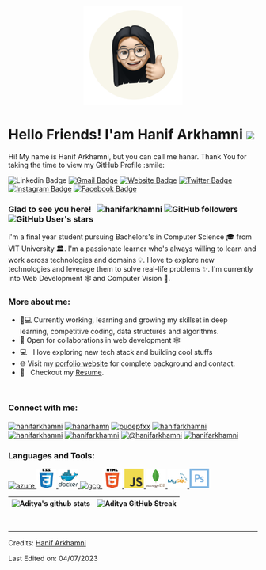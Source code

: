 <p align="center">
    <img width="200" src="https://github.com/Kathryn-Jie/Kathryn-Jie/blob/main/kathryn.png">
</p>

<h1> Hello Friends! I'am Hanif Arkhamni <img src = "https://raw.githubusercontent.com/MartinHeinz/MartinHeinz/master/wave.gif" width = 30px> </h1>
<p align='center'>
</p>

<div size='20px'> Hi! My name is Hanif Arkhamni, but you can call me hanar. Thank You for taking the time to view my GitHub Profile :smile: 
</div>

![Linkedin Badge](https://img.shields.io/badge/LinkedIn-blue?style=flat&logo=linkedin&labelColor=blue&link=https://www.linkedin.com/in/hanifarkhamni/) [![Gmail Badge](https://img.shields.io/badge/Gmail-red?style=flat-square&logo=Gmail&logoColor=white&link=mailto:manumanoj0010@gmail.com)](mailto:reosps.com) [![Website Badge](https://img.shields.io/badge/-Website-47CCCC?style=flat&logo=Google-Chrome&logoColor=white&link=https://manumanoj.me)](https://hanifarkhamni.com) [![Twitter Badge](https://img.shields.io/badge/-Twitter-1ca0f1?style=flat&labelColor=1ca0f1&logo=twitter&logoColor=white&link=https://twitter.com/hanifarkhamni)](https://twitter.com/hanifarkhamni) [![Instagram Badge](https://img.shields.io/badge/-Instagram-E4405F?style=flat&logo=instagram&logoColor=white&link=https://instagram.com/hanifarkhamni/)](https://instagram.com/hanifarkhamni) [![Facebook Badge](https://img.shields.io/badge/-Facebook-1877f2?style=flat&logo=facebook&logoColor=white&link=https://facebook.com/hanifarkhamni)](https://facebook.com/hanifarkhamni)

### Glad to see you here! &nbsp; <img src="https://komarev.com/ghpvc/?username=hanifarkhamni&label=Profile%20views&color=0e75b6&style=flat" alt="hanifarkhamni" /> ![GitHub followers](https://img.shields.io/github/followers/hanifarkhamni) ![GitHub User's stars](https://img.shields.io/github/stars/hanifarkhamni)

I'm a final year student pursuing Bachelors's in Computer Science 🎓 from VIT University 🏛. I'm a passionate learner who's always willing to learn and work across technologies and domains 💡. I love to explore new technologies and leverage them to solve real-life problems ✨. I'm currently into Web Development 🕸️ and Computer Vision 👀.

### More about me:

- 👨💻 Currently working, learning and growing my skillset in deep learning, competitive coding, data structures and algorithms.
- 🤝 Open for collaborations in web development 🕸️
- 💻 &nbsp; I love exploring new tech stack and building cool stuffs
- 🌐 Visit my [porfolio website](https://manumanoj.me) for complete background and contact.
- 📝 &nbsp; Checkout my [Resume](https://manumanoj.me/Resume.pdf).
  
<br>
  
<h3 align="left">Connect with me:</h3>
<p align="left">
<a href="https://fb.com/hanifarkhamni" target="blank"><img align="center" src="https://raw.githubusercontent.com/rahuldkjain/github-profile-readme-generator/master/src/images/icons/Social/facebook.svg" alt="hanifarkhamni" height="30" width="40" /></a>
<a href="https://instagram.com/hanarhamn" target="blank"><img align="center" src="https://raw.githubusercontent.com/rahuldkjain/github-profile-readme-generator/master/src/images/icons/Social/instagram.svg" alt="hanarhamn" height="30" width="40" /></a>
<a href="https://twitter.com/pudepfxx" target="blank"><img align="center" src="https://raw.githubusercontent.com/rahuldkjain/github-profile-readme-generator/master/src/images/icons/Social/twitter.svg" alt="pudepfxx" height="30" width="40" /></a>
<a href="https://linkedin.com/in/hanifarkhamni" target="blank"><img align="center" src="https://raw.githubusercontent.com/rahuldkjain/github-profile-readme-generator/master/src/images/icons/Social/linked-in-alt.svg" alt="hanifarkhamni" height="30" width="40" /></a>
<a href="https://www.behance.net/hanifarkhamni" target="blank"><img align="center" src="https://raw.githubusercontent.com/rahuldkjain/github-profile-readme-generator/master/src/images/icons/Social/behance.svg" alt="hanifarkhamni" height="30" width="40" /></a>
<a href="https://dribbble.com/hanifarkhamni" target="blank"><img align="center" src="https://raw.githubusercontent.com/rahuldkjain/github-profile-readme-generator/master/src/images/icons/Social/dribbble.svg" alt="hanifarkhamni" height="30" width="40" /></a>
<a href="https://medium.com/@hanifarkhamni" target="blank"><img align="center" src="https://raw.githubusercontent.com/rahuldkjain/github-profile-readme-generator/master/src/images/icons/Social/medium.svg" alt="@hanifarkhamni" height="30" width="40" /></a>
<a href="https://www.youtube.com/c/hanifarkhamni" target="blank"><img align="center" src="https://raw.githubusercontent.com/rahuldkjain/github-profile-readme-generator/master/src/images/icons/Social/youtube.svg" alt="hanifarkhamni" height="30" width="40" /></a>
</p>

<h3 align="left">Languages and Tools:</h3>
<p align="left"> <a href="https://azure.microsoft.com/en-in/" target="_blank" rel="noreferrer"> <img src="https://www.vectorlogo.zone/logos/microsoft_azure/microsoft_azure-icon.svg" alt="azure" width="40" height="40"/> </a> <a href="https://www.w3schools.com/css/" target="_blank" rel="noreferrer"> <img src="https://raw.githubusercontent.com/devicons/devicon/master/icons/css3/css3-original-wordmark.svg" alt="css3" width="40" height="40"/> </a> <a href="https://www.docker.com/" target="_blank" rel="noreferrer"> <img src="https://raw.githubusercontent.com/devicons/devicon/master/icons/docker/docker-original-wordmark.svg" alt="docker" width="40" height="40"/> </a> <a href="https://cloud.google.com" target="_blank" rel="noreferrer"> <img src="https://www.vectorlogo.zone/logos/google_cloud/google_cloud-icon.svg" alt="gcp" width="40" height="40"/> </a> <a href="https://www.w3.org/html/" target="_blank" rel="noreferrer"> <img src="https://raw.githubusercontent.com/devicons/devicon/master/icons/html5/html5-original-wordmark.svg" alt="html5" width="40" height="40"/> </a> <a href="https://developer.mozilla.org/en-US/docs/Web/JavaScript" target="_blank" rel="noreferrer"> <img src="https://raw.githubusercontent.com/devicons/devicon/master/icons/javascript/javascript-original.svg" alt="javascript" width="40" height="40"/> </a> <a href="https://www.mongodb.com/" target="_blank" rel="noreferrer"> <img src="https://raw.githubusercontent.com/devicons/devicon/master/icons/mongodb/mongodb-original-wordmark.svg" alt="mongodb" width="40" height="40"/> </a> <a href="https://www.mysql.com/" target="_blank" rel="noreferrer"> <img src="https://raw.githubusercontent.com/devicons/devicon/master/icons/mysql/mysql-original-wordmark.svg" alt="mysql" width="40" height="40"/> </a> <a href="https://www.photoshop.com/en" target="_blank" rel="noreferrer"> <img src="https://raw.githubusercontent.com/devicons/devicon/master/icons/photoshop/photoshop-line.svg" alt="photoshop" width="40" height="40"/> </a> </p>

| ![Aditya's github stats](https://github-readme-stats.vercel.app/api?username=hanifarkhamni&show_icons=true&theme=tokyonight) | ![Aditya GitHub Streak](https://github-readme-streak-stats.herokuapp.com/?user=hanifarkhamni&theme=tokyonight) |
| --- | --- |



<br>


-----
Credits: [Hanif Arkhamni](https://github.com/hanifarkhamni)

Last Edited on: 04/07/2023
